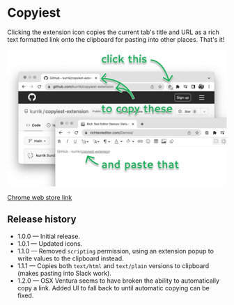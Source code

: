# Copyiest

Clicking the extension icon copies the current tab's title and URL as a rich text formatted link onto the clipboard for pasting into other places.  That's it!

![Screenshot](/assets/screenshot.png "Copiest extension screenshot")

[Chrome web store link](https://chrome.google.com/webstore/detail/copiest/cmepeblnfcigdpefcnijpcjndkafjkpp)

## Release history

 * 1.0.0 — Initial release.
 * 1.0.1 — Updated icons.
 * 1.1.0 — Removed `scripting` permission, using an extension popup to write values to the clipboard instead.
 * 1.1.1 — Copies both `text/html` and `text/plain` versions to clipboard (makes pasting into Slack work).
 * 1.2.0 — OSX Ventura seems to have broken the ability to automatically copy a link.  Added UI to fall back to until automatic copying can be fixed.
